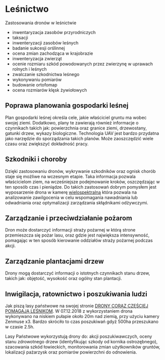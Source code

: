 # Leśnictwo
Zastosowania dronów w leśnictwie

- inwentaryzacja zasobów przyrodniczych
- taksacji
- inwenteryzacji zasobów leśnych
- badanie sukcesji orślinnej
- ocena zmian zachodząca w krajobrazie
- inwenteryzacja zwierząt
- ocenie rozmiaru szkód powodowanych przez zwierzynę w uprawach rolnych i leśnych
- zwalczanie szkodnictwa leśnego
- wykonywaniu pomiarów 
- budowanie ortofomap
- ocena rozmiarów klęsk żywiołowych

## Poprawa planowania gospodarki leśnej
Plan gospodarki leśnej określa cele, jakie właściciel gruntu ma wobec swojej ziemi. 
Dodatkowo, plany te zawierają również informacje o czynnikach takich jak: powierzchnia oraz granice ziemi, drzewostany, gatunki drzew, wykazy biologiczne.
Technologia UAV jest bardzo przydatna jako narzędzie do sporządzania takich planów. Może zaoszczędzić wiele czasu oraz zwiększyć dokładność pracy.

## Szkodniki i choroby
Dzięki zastosowaniu dronów, wykrywanie szkodników oraz ognisk chorób staje się możliwe na wczesnym etapie. Taka informacja pozwala właścicielom ziem, na wcześniejsze podejmowanie kroków, oszczędzając w ten sposób czas i pieniądze.
Do takich zastosowań dobrym pomysłem jest wyposarzenie drona w kamerę [wielospektralną](multispectral.md) która pozwala na analizowanie zawilgocenia w celu wspomagania nawadniania lub odwadniania oraz optymalizacji zarządzania skłądnikami odżywczymi.

## Zarządzanie i przeciwdziałanie pożarom
Dron może dostarczyć informacji straży pożarnej w którą strone przemieszcza się pożar lasu, oraz gdzie jest największa intensywność, pomagając w ten sposób kierowanie oddziałów straży pożarnej podczas akcji.

## Zarządzanie plantacjami drzew
Drony mogą dostarczyć informacji o istotnych czynnikach stanu drzew, takich jak: objętość, wysokość oraz ogólny stan plantacji.

## Inwigilacja, ratownictwo i poszukiwania ludzi
Jak piszą lasy państwowe na swojej stronie [DRONY CORAZ CZĘŚCIEJ POMAGAJĄ LEŚNIKOM](https://www.lasy.gov.pl/pl/informacje/aktualnosci/drony-coraz-czesciej-pomagaja-lesnikom). W 07.12.2018 z wykorzystaniem drona wykonywano na niskiem pułapie około 20m nad ziemią, przy użyciu kamery Zenmuse x3. Bardzo skróciło to czas poszukiwań gdyż 500ha przeszukano w czasie 2.5h.


Lasy Państwowe wykorzystują drony do: akcji poszukiwawczych, oceny stanu zdrowotnego drzew (identyfikując szkody od kornika ostrozębnego), szacowania szkód łowieckich, monitorowania zmian użytkowników gruntów, lokalizacji pażarzysk oraz pomiarów powierzchni do odnowienia.
